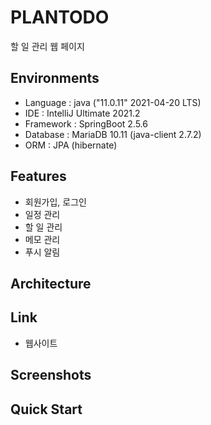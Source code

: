 # PLANTODO
할 일 관리 웹 페이지

## Environments
- Language : java ("11.0.11" 2021-04-20 LTS)
- IDE : IntelliJ Ultimate 2021.2
- Framework : SpringBoot 2.5.6
- Database : MariaDB 10.11 (java-client 2.7.2)
- ORM : JPA (hibernate)

## Features
- 회원가입, 로그인
- 일정 관리
- 할 일 관리
- 메모 관리
- 푸시 알림

## Architecture

## Link
- 웹사이트

## Screenshots

## Quick Start





